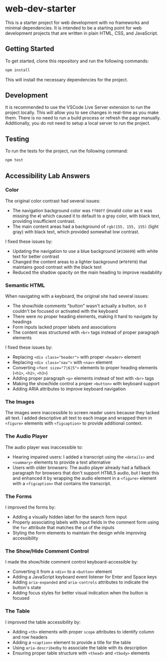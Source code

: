 # web-dev-starter

This is a starter project for web development with no frameworks and minimal
dependencies. It is intended to be a starting point for web development projects
that are written in plain HTML, CSS, and JavaScript.

## Getting Started

To get started, clone this repository and run the following commands:

```bash
npm install
```

This will install the necessary dependencies for the project.

## Development

It is recommended to use the VSCode Live Server extension to run the project
locally. This will allow you to see changes in real-time as you make them. There
is no need to run a build process or refresh the page manually. Additionally,
you do not need to setup a local server to run the project.

## Testing

To run the tests for the project, run the following command:

```bash
npm test
```

## Accessibility Lab Answers

### Color

The original color contrast had several issues:

- The navigation background color was `ff80ff` (invalid color as it was missing the `#`) which caused it to default to a gray color, with black text, providing insufficient contrast.
- The main content areas had a background of `rgb(155, 155, 155)` (light gray) with black text, which provided somewhat low contrast.

I fixed these issues by:

- Updating the navigation to use a blue background (`#336699`) with white text for better contrast
- Changed the content areas to a lighter background (`#f0f0f0`) that maintains good contrast with the black text
- Reduced the shadow opacity on the main heading to improve readability

### Semantic HTML

When navigating with a keyboard, the original site had several issues:

- The show/hide comments "button" wasn't actually a button, so it couldn't be focused or activated with the keyboard
- There were no proper heading elements, making it hard to navigate by headings
- Form inputs lacked proper labels and associations
- The content was structured with `<br>` tags instead of proper paragraph elements

I fixed these issues by:

- Replacing `<div class="header">` with proper `<header>` element
- Replacing `<div class="nav">` with `<nav>` element
- Converting `<font size="7|6|5">` elements to proper heading elements (`<h1>`, `<h2>`, `<h3>`)
- Adding proper paragraph `<p>` elements instead of text with `<br>` tags
- Making the show/hide control a proper `<button>` with keyboard support
- Adding ARIA attributes to improve keyboard navigation

### The Images

The images were inaccessible to screen reader users because they lacked alt text. I added descriptive alt text to each image and wrapped them in `<figure>` elements with `<figcaption>` to provide additional context.

### The Audio Player

The audio player was inaccessible to:

- Hearing impaired users: I added a transcript using the `<details>` and `<summary>` elements to provide a text alternative
- Users with older browsers: The audio player already had a fallback paragraph for browsers that don't support HTML5 audio, but I kept this and enhanced it by wrapping the audio element in a `<figure>` element with a `<figcaption>` that contains the transcript.

### The Forms

I improved the forms by:

- Adding a visually hidden label for the search form input
- Properly associating labels with input fields in the comment form using the `for` attribute that matches the `id` of the inputs
- Styling the form elements to maintain the design while improving accessibility

### The Show/Hide Comment Control

I made the show/hide comment control keyboard-accessible by:

- Converting it from a `<div>` to a `<button>` element
- Adding a JavaScript keyboard event listener for Enter and Space keys
- Adding `aria-expanded` and `aria-controls` attributes to indicate the button's state
- Adding focus styles for better visual indication when the button is focused

### The Table

I improved the table accessibility by:

- Adding `<th>` elements with proper `scope` attributes to identify column and row headers
- Adding a `<caption>` element to provide a title for the table
- Using `aria-describedby` to associate the table with its description
- Ensuring proper table structure with `<thead>` and `<tbody>` elements
